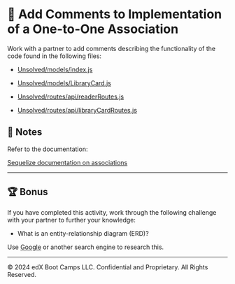 # 📐 Add Comments to Implementation of a One-to-One Association

Work with a partner to add comments describing the functionality of the code found in the following files: 

* [Unsolved/models/index.js](Unsolved/models/index.js)

* [Unsolved/models/LibraryCard.js](Unsolved/models/LibraryCard.js)

* [Unsolved/routes/api/readerRoutes.js](Unsolved/routes/api/readerRoutes.js)

* [Unsolved/routes/api/libraryCardRoutes.js](Unsolved/routes/api/libraryCardRoutes.js)

## 📝 Notes

Refer to the documentation: 

[Sequelize documentation on associations](https://sequelize.org/master/manual/assocs.html)

---

## 🏆 Bonus

If you have completed this activity, work through the following challenge with your partner to further your knowledge:

* What is an entity-relationship diagram (ERD)?

Use [Google](https://www.google.com) or another search engine to research this.

---
© 2024 edX Boot Camps LLC. Confidential and Proprietary. All Rights Reserved.